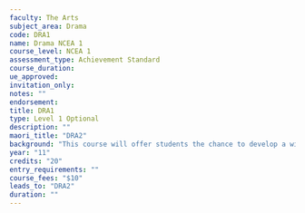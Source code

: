 ```yaml
---
faculty: The Arts
subject_area: Drama
code: DRA1
name: Drama NCEA 1
course_level: NCEA 1
assessment_type: Achievement Standard
course_duration: 
ue_approved: 
invitation_only: 
notes: ""
endorsement: 
title: DRA1
type: Level 1 Optional
description: ""
maori_title: "DRA2"
background: "This course will offer students the chance to develop a wide range of personal and performance skills through the processes of drama. Students will complete units of work that will involve them creating, performing and reflecting on drama."
year: "11"
credits: "20"
entry_requirements: ""
course_fees: "$10"
leads_to: "DRA2"
duration: ""
---
```

